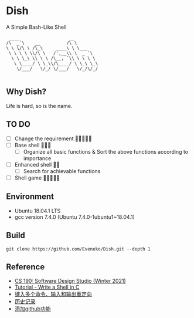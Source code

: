 # Dish

A Simple Bash-Like Shell

```
 ____                   __         
/\  _`\    __          /\ \        
\ \ \/\ \ /\_\     ____\ \ \___    
 \ \ \ \ \\/\ \   /',__\\ \  _ `\  
  \ \ \_\ \\ \ \ /\__, `\\ \ \ \ \ 
   \ \____/ \ \_\\/\____/ \ \_\ \_\
    \/___/   \/_/ \/___/   \/_/\/_/
                                                                                                                
```

## Why Dish?

Life is hard, so is the name.

## TO DO

- [ ] Change the requirement 🌟🌟🌟🌟🌟
- [ ] Base shell 🌟🌟🌟
  - [ ] Organize all basic functions & Sort the above functions according to importance
- [ ] Enhanced shell 🌟🌟
  - [ ] Search for achievable functions
- [ ] Shell game 🌟🌟🌟🌟🌟

## Environment

- Ubuntu 18.04.1 LTS
- gcc version 7.4.0 (Ubuntu 7.4.0-1ubuntu1~18.04.1)

## Build

```
git clone https://github.com/Eveneko/Dish.git --depth 1
```

## Reference

- [CS 190: Software Design Studio (Winter 2021)](https://web.stanford.edu/~ouster/cgi-bin/cs190-winter21/clash.php)
- [Tutorial - Write a Shell in C](https://brennan.io/2015/01/16/write-a-shell-in-c/)
- [键入多个命令、输入和输出重定向](https://github.com/kyuhas/enhanced-linux-shell)
- [历史记录](https://github.com/curusarn/resh)
- [添加github功能](https://github.com/vergissberlin/bashlight)

